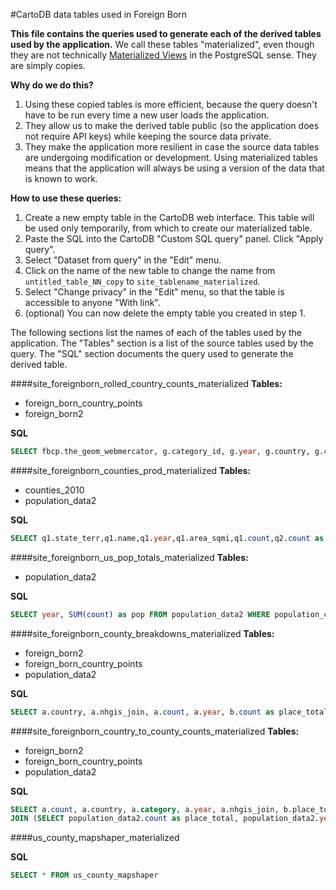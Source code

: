 #CartoDB data tables used in Foreign Born

**This file contains the queries used to generate each of the derived tables used by the application.** We call these tables "materialized", even though they are not technically [Materialized Views](http://www.postgresql.org/docs/9.3/static/sql-creatematerializedview.html) in the PostgreSQL sense. They are simply copies.

**Why do we do this?**

1. Using these copied tables is more efficient, because the query doesn't have to be run every time a new user loads the application.
2. They allow us to make the derived table public (so the application does not require API keys) while keeping the source data private.
3. They make the application more resilient in case the source data tables are undergoing modification or development. Using materialized tables means that the application will always be using a version of the data that is known to work.

**How to use these queries:**

1. Create a new empty table in the CartoDB web interface. This table will be used only temporarily, from which to create our materialized table.
2. Paste the SQL into the CartoDB "Custom SQL query" panel. Click "Apply query".
3. Select "Dataset from query" in the "Edit" menu.
4. Click on the name of the new table to change the name from `untitled_table_NN_copy` to `site_tablename_materialized`.
5. Select "Change privacy" in the "Edit" menu, so that the table is accessible to anyone "With link".
6. (optional) You can now delete the empty table you created in step 1.

The following sections list the names of each of the tables used by the application. The "Tables" section is a list of the source tables used by the query. The "SQL" section documents the query used to generate the derived table.


####site_foreignborn_rolled_country_counts_materialized
**Tables:**
* foreign_born_country_points
* foreign_born2

**SQL**
```sql
SELECT fbcp.the_geom_webmercator, g.category_id, g.year, g.country, g.count, fbcp.continent FROM (SELECT category_id, year, country, SUM(count) as count FROM (SELECT fbcp.cartodb_id, fbcp.the_geom_webmercator, fbcp.country, fb.count, fb.year, fbcp.category_id from foreign_born_country_points fbcp join foreign_born2 fb on fbcp.category_id = fb.category) a GROUP BY year, country, category_id) g join foreign_born_country_points fbcp on g.category_id = fbcp.category_id
```

####site_foreignborn_counties_prod_materialized
**Tables:**
* counties_2010
* population_data2

**SQL**
```sql
SELECT q1.state_terr,q1.name,q1.year,q1.area_sqmi,q1.count,q2.count as cty_pop,q1.start_n,q1.end_n,q1.nhgis_join,q1.the_geom FROM (SELECT counties_2010.state_terr,counties_2010.name,counties_2010.cartodb_id, ST_Simplify(counties_2010.the_geom, 1) as the_geom, counties_2010.area_sqmi, population_data2.year, population_data2.count, counties_2010.start_n, counties_2010.end_n, RTRIM(population_data2.nhgis_join) as nhgis_join FROM population_data2 join counties_2010 on RTRIM(population_data2.nhgis_join) = counties_2010.nhgis_join WHERE population_data2.population_category_id=68 and year * 10000 + 0101 >= start_n and year * 10000 + 0101 <= end_n) q1 JOIN (SELECT year, SUM(count) as count, RTRIM(nhgis_join) as nhgis_join FROM population_data2 WHERE population_category_id = 64 GROUP BY year, RTRIM(nhgis_join)) q2 on q1.nhgis_join = q2.nhgis_join and q1.year = q2.year
```

####site_foreignborn_us_pop_totals_materialized
**Tables:**
* population_data2

**SQL**
```sql
SELECT year, SUM(count) as pop FROM population_data2 WHERE population_category_id = 64 GROUP BY year
```

####site_foreignborn_county_breakdowns_materialized
**Tables:**
* foreign_born2
* foreign_born_country_points
* population_data2

**SQL**
```sql
SELECT a.country, a.nhgis_join, a.count, a.year, b.count as place_total FROM (SELECT fbcp.country, RTRIM(fb.nhgis_join) as nhgis_join, SUM(fb.count) as count, fb.year from foreign_born2 fb join foreign_born_country_points fbcp on fbcp.category_id = fb.category group by RTRIM(fb.nhgis_join), fbcp.country, fb.year) a JOIN (SELECT year, SUM(count) as count, RTRIM(nhgis_join) as nhgis_join FROM population_data2 WHERE population_category_id = 64 GROUP BY year, RTRIM(nhgis_join)) b on a.nhgis_join = b.nhgis_join and a.year = b.year
```

####site_foreignborn_country_to_county_counts_materialized
**Tables:**
* foreign_born2
* foreign_born_country_points
* population_data2

**SQL**
```sql
SELECT a.count, a.country, a.category, a.year, a.nhgis_join, b.place_total FROM (select fb.category, fbcp.country, fb.count, fb.nhgis_join, fb.year from foreign_born2 fb join foreign_born_country_points fbcp on fb.category = fbcp.category_id) a
JOIN (SELECT population_data2.count as place_total, population_data2.year, RTRIM(population_data2.nhgis_join) as nhgis_join from population_data2 where population_data2.population_category_id = 68) b on a.nhgis_join = b.nhgis_join and a.year = b.year
```

####us_county_mapshaper_materialized

**SQL**
```sql
SELECT * FROM us_county_mapshaper
```
